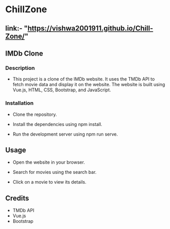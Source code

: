 # ChillZone 
## link:- "https://vishwa2001911.github.io/Chill-Zone/"


## IMDb Clone

### Description

- This project is a clone of the IMDb website. It uses the TMDb API to fetch movie data and display it on the website. The website is built using Vue.js, HTML, CSS, Bootstrap, and JavaScript.

### Installation

- Clone the repository.

- Install the dependencies using npm install.

- Run the development server using npm run serve.

## Usage

- Open the website in your browser.

- Search for movies using the search bar.

- Click on a movie to view its details.

## Credits
- TMDb API
- Vue.js
- Bootstrap
